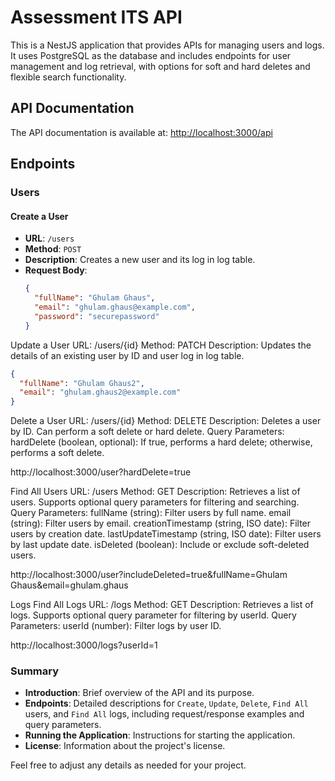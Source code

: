 # Assessment ITS API

This is a NestJS application that provides APIs for managing users and logs. It uses PostgreSQL as the database and includes endpoints for user management and log retrieval, with options for soft and hard deletes and flexible search functionality.

## API Documentation

The API documentation is available at: [http://localhost:3000/api](http://localhost:3000/api)

## Endpoints

### Users

#### Create a User

- **URL**: `/users`
- **Method**: `POST`
- **Description**: Creates a new user and its log in log table.
- **Request Body**:
  ```json
  {
    "fullName": "Ghulam Ghaus",
    "email": "ghulam.ghaus@example.com",
    "password": "securepassword"
  }
  ```

Update a User
URL: /users/{id}
Method: PATCH
Description: Updates the details of an existing user by ID and user log in log table.

```json
{
  "fullName": "Ghulam Ghaus2",
  "email": "ghulam.ghaus2@example.com"
}
```

Delete a User
URL: /users/{id}
Method: DELETE
Description: Deletes a user by ID. Can perform a soft delete or hard delete.
Query Parameters:
hardDelete (boolean, optional): If true, performs a hard delete; otherwise, performs a soft delete.

http://localhost:3000/user?hardDelete=true

Find All Users
URL: /users
Method: GET
Description: Retrieves a list of users. Supports optional query parameters for filtering and searching.
Query Parameters:
fullName (string): Filter users by full name.
email (string): Filter users by email.
creationTimestamp (string, ISO date): Filter users by creation date.
lastUpdateTimestamp (string, ISO date): Filter users by last update date.
isDeleted (boolean): Include or exclude soft-deleted users.

http://localhost:3000/user?includeDeleted=true&fullName=Ghulam Ghaus&email=ghulam.ghaus

Logs
Find All Logs
URL: /logs
Method: GET
Description: Retrieves a list of logs. Supports optional query parameter for filtering by userId.
Query Parameters:
userId (number): Filter logs by user ID.

http://localhost:3000/logs?userId=1

### Summary

- **Introduction**: Brief overview of the API and its purpose.
- **Endpoints**: Detailed descriptions for `Create`, `Update`, `Delete`, `Find All` users, and `Find All` logs, including request/response examples and query parameters.
- **Running the Application**: Instructions for starting the application.
- **License**: Information about the project's license.

Feel free to adjust any details as needed for your project.
